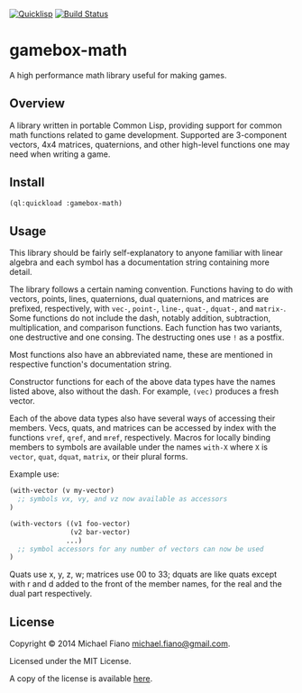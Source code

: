 [![Quicklisp](http://quickdocs.org/badge/gamebox-math.svg)](http://quickdocs.org/gamebox-math/)
[![Build Status](https://travis-ci.org/mfiano/gamebox-math.svg?branch=master)](https://travis-ci.org/mfiano/gamebox-math)

# gamebox-math

A high performance math library useful for making games.

## Overview

A library written in portable Common Lisp, providing support for common math
functions related to game development. Supported are 3-component vectors, 4x4
matrices, quaternions, and other high-level functions one may need when writing
a game.

## Install

``` lisp
(ql:quickload :gamebox-math)
```

## Usage

This library should be fairly self-explanatory to anyone familiar with linear algebra
and each symbol has a documentation string containing more detail.

The library follows a certain naming convention.
Functions having to do with vectors, points, lines, quaternions, dual quaternions,
and matrices are prefixed, respectively, with `vec-`, `point-`, `line-`, `quat-`,
`dquat-`, and `matrix-`. Some functions do not include the dash, notably addition,
subtraction, multiplication, and comparison functions. Each function has two variants,
one destructive and one consing. The destructing ones use `!` as a postfix.

Most functions also have an abbreviated name, these are mentioned in respective function's
documentation string.

Constructor functions for each of the above data types have the names listed above,
also without the dash. For example, `(vec)` produces a fresh vector.

Each of the above data types also have several ways of accessing their members.
Vecs, quats, and matrices can be accessed by index with the functions `vref`, `qref`,
and `mref`, respectively. Macros for locally binding members to symbols are available
under the names `with-X` where `X` is `vector`, `quat`, `dquat`, `matrix`,
or their plural forms.

Example use:

```lisp
(with-vector (v my-vector)
  ;; symbols vx, vy, and vz now available as accessors
)

(with-vectors ((v1 foo-vector)
               (v2 bar-vector)
              ...)
  ;; symbol accessors for any number of vectors can now be used
)
```

Quats use x, y, z, w; matrices use 00 to 33; dquats are like quats except with r and d
added to the front of the member names, for the real and the dual part respectively.

## License

Copyright © 2014 Michael Fiano <michael.fiano@gmail.com>.

Licensed under the MIT License.

A copy of the license is available [here](LICENSE).

